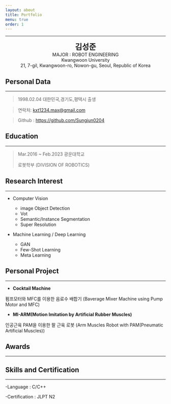 ```yaml
---
layout: about
title: Portfolio
menu: true
order: 1
---
```


* * *
<center>
<span style=
"font-size:170%;
font-weight:bold">
김성준
</span>
</center>

<center>MAJOR : ROBOT ENGINEERING</center>

<center>Kwangwoon University</center>

<center>21, 7-gil, Kwangwoon-ro, Nowon-gu, Seoul, Republic of Korea</center>

## Personal Data
---
> 1998.02.04 대한민국,경기도,평택시 출생

> 연락처: kxt1234.max@gmail.com

> Github : <a href="https://github.com/Sungjun0204">https://github.com/Sungjun0204</a>


## Education
---
> Mar.2016 ~ Feb.2023 광운대학교
>
> 로봇학부 (DIVISION OF ROBOTICS)


## Research Interest
---

* Computer Vision
    + image Object Detection
    + Vot
    + Semantic/Instance Segmentation
    + Super Resolution

* Machine Learning / Deep Learning
    + GAN
    + Few-Shot Learning
    + Meta Learning

## Personal Project
---

* **Cocktail Machine**

펌프모터와 MFC를 이용한 음료수 배합기 (Baverage Mixer Machine using Pump Motor and MFC)


* **MI-ARM(Motion Imitation by Artificial Rubber Muscles)**

인공근육 PAM을 이용한 팔 근육 로봇 (Arm Muscles Robot with PAM(Pneumatic Artificial Muscles))


## Awards
---


## Skills and Certification
---
-Language : C/C++

-Certification : JLPT N2






